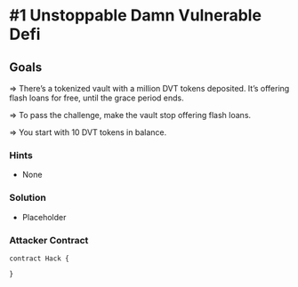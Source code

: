 # #1 Unstoppable Damn Vulnerable Defi

## Goals

=> There’s a tokenized vault with a million DVT tokens deposited. It’s offering flash loans for free, until the grace period ends.

=> To pass the challenge, make the vault stop offering flash loans.

=> You start with 10 DVT tokens in balance.

### Hints

- None

### Solution

- Placeholder

### Attacker Contract

```solidity
contract Hack {

}
```
